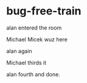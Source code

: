 # bug-free-train
alan entered the room

Michael Micek wuz here

alan again

Michael thirds it

alan fourth and done.

